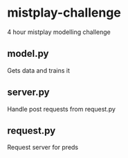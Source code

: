 # mistplay-challenge
 4 hour mistplay modelling challenge

## model.py

Gets data and trains it 

## server.py

Handle post requests from request.py

## request.py

Request server for preds
